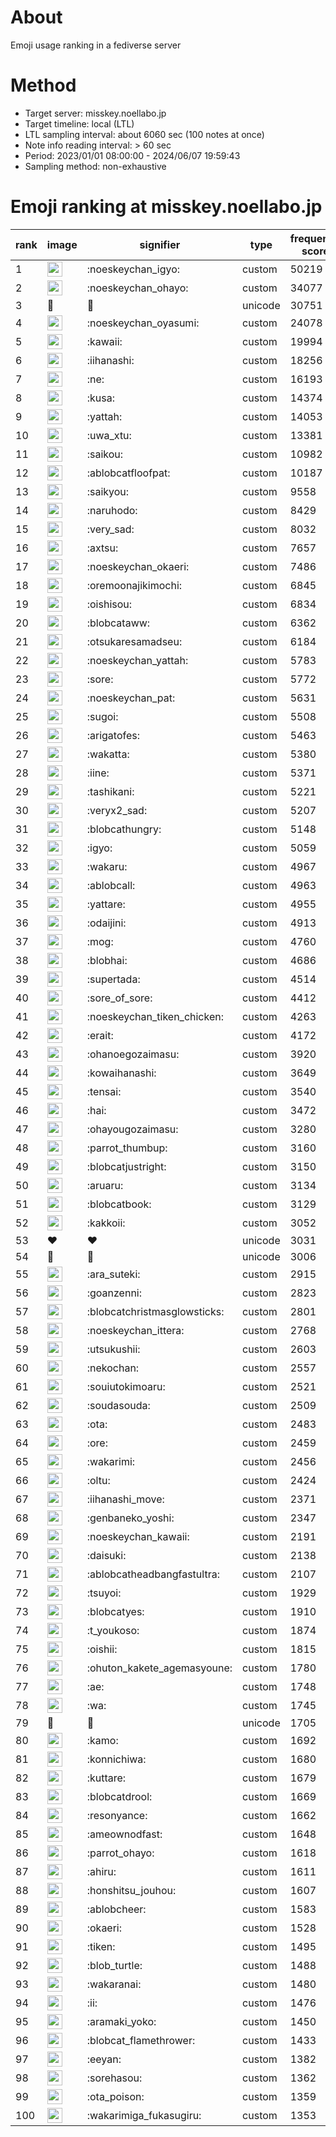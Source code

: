 # About
Emoji usage ranking in a fediverse server

# Method
- Target server: misskey.noellabo.jp
- Target timeline: local (LTL)
- LTL sampling interval: about 6060 sec (100 notes at once)
- Note info reading interval: > 60 sec
- Period: 2023/01/01 08:00:00 - 2024/06/07 19:59:43 
- Sampling method: non-exhaustive

# Emoji ranking at misskey.noellabo.jp

|rank|image|signifier|type|frequency score|
|----|----|----|----|----|
|1|<img height="24" src="https://misskey.noellabo.jp/emoji/noeskeychan_igyo.webp">|:noeskeychan_igyo:|custom|50219|
|2|<img height="24" src="https://misskey.noellabo.jp/emoji/noeskeychan_ohayo.webp">|:noeskeychan_ohayo:|custom|34077|
|3|🎉|🎉|unicode|30751|
|4|<img height="24" src="https://misskey.noellabo.jp/emoji/noeskeychan_oyasumi.webp">|:noeskeychan_oyasumi:|custom|24078|
|5|<img height="24" src="https://misskey.noellabo.jp/emoji/kawaii.webp">|:kawaii:|custom|19994|
|6|<img height="24" src="https://misskey.noellabo.jp/emoji/iihanashi.webp">|:iihanashi:|custom|18256|
|7|<img height="24" src="https://misskey.noellabo.jp/emoji/ne.webp">|:ne:|custom|16193|
|8|<img height="24" src="https://misskey.noellabo.jp/emoji/kusa.webp">|:kusa:|custom|14374|
|9|<img height="24" src="https://misskey.noellabo.jp/emoji/yattah.webp">|:yattah:|custom|14053|
|10|<img height="24" src="https://misskey.noellabo.jp/emoji/uwa_xtu.webp">|:uwa_xtu:|custom|13381|
|11|<img height="24" src="https://misskey.noellabo.jp/emoji/saikou.webp">|:saikou:|custom|10982|
|12|<img height="24" src="https://misskey.noellabo.jp/emoji/ablobcatfloofpat.webp">|:ablobcatfloofpat:|custom|10187|
|13|<img height="24" src="https://misskey.noellabo.jp/emoji/saikyou.webp">|:saikyou:|custom|9558|
|14|<img height="24" src="https://misskey.noellabo.jp/emoji/naruhodo.webp">|:naruhodo:|custom|8429|
|15|<img height="24" src="https://misskey.noellabo.jp/emoji/very_sad.webp">|:very_sad:|custom|8032|
|16|<img height="24" src="https://misskey.noellabo.jp/emoji/axtsu.webp">|:axtsu:|custom|7657|
|17|<img height="24" src="https://misskey.noellabo.jp/emoji/noeskeychan_okaeri.webp">|:noeskeychan_okaeri:|custom|7486|
|18|<img height="24" src="https://misskey.noellabo.jp/emoji/oremoonajikimochi.webp">|:oremoonajikimochi:|custom|6845|
|19|<img height="24" src="https://misskey.noellabo.jp/emoji/oishisou.webp">|:oishisou:|custom|6834|
|20|<img height="24" src="https://misskey.noellabo.jp/emoji/blobcataww.webp">|:blobcataww:|custom|6362|
|21|<img height="24" src="https://misskey.noellabo.jp/emoji/otsukaresamadseu.webp">|:otsukaresamadseu:|custom|6184|
|22|<img height="24" src="https://misskey.noellabo.jp/emoji/noeskeychan_yattah.webp">|:noeskeychan_yattah:|custom|5783|
|23|<img height="24" src="https://misskey.noellabo.jp/emoji/sore.webp">|:sore:|custom|5772|
|24|<img height="24" src="https://misskey.noellabo.jp/emoji/noeskeychan_pat.webp">|:noeskeychan_pat:|custom|5631|
|25|<img height="24" src="https://misskey.noellabo.jp/emoji/sugoi.webp">|:sugoi:|custom|5508|
|26|<img height="24" src="https://misskey.noellabo.jp/emoji/arigatofes.webp">|:arigatofes:|custom|5463|
|27|<img height="24" src="https://misskey.noellabo.jp/emoji/wakatta.webp">|:wakatta:|custom|5380|
|28|<img height="24" src="https://misskey.noellabo.jp/emoji/iine.webp">|:iine:|custom|5371|
|29|<img height="24" src="https://misskey.noellabo.jp/emoji/tashikani.webp">|:tashikani:|custom|5221|
|30|<img height="24" src="https://misskey.noellabo.jp/emoji/veryx2_sad.webp">|:veryx2_sad:|custom|5207|
|31|<img height="24" src="https://misskey.noellabo.jp/emoji/blobcathungry.webp">|:blobcathungry:|custom|5148|
|32|<img height="24" src="https://misskey.noellabo.jp/emoji/igyo.webp">|:igyo:|custom|5059|
|33|<img height="24" src="https://misskey.noellabo.jp/emoji/wakaru.webp">|:wakaru:|custom|4967|
|34|<img height="24" src="https://misskey.noellabo.jp/emoji/ablobcall.webp">|:ablobcall:|custom|4963|
|35|<img height="24" src="https://misskey.noellabo.jp/emoji/yattare.webp">|:yattare:|custom|4955|
|36|<img height="24" src="https://misskey.noellabo.jp/emoji/odaijini.webp">|:odaijini:|custom|4913|
|37|<img height="24" src="https://misskey.noellabo.jp/emoji/mog.webp">|:mog:|custom|4760|
|38|<img height="24" src="https://misskey.noellabo.jp/emoji/blobhai.webp">|:blobhai:|custom|4686|
|39|<img height="24" src="https://misskey.noellabo.jp/emoji/supertada.webp">|:supertada:|custom|4514|
|40|<img height="24" src="https://misskey.noellabo.jp/emoji/sore_of_sore.webp">|:sore_of_sore:|custom|4412|
|41|<img height="24" src="https://misskey.noellabo.jp/emoji/noeskeychan_tiken_chicken.webp">|:noeskeychan_tiken_chicken:|custom|4263|
|42|<img height="24" src="https://misskey.noellabo.jp/emoji/erait.webp">|:erait:|custom|4172|
|43|<img height="24" src="https://misskey.noellabo.jp/emoji/ohanoegozaimasu.webp">|:ohanoegozaimasu:|custom|3920|
|44|<img height="24" src="https://misskey.noellabo.jp/emoji/kowaihanashi.webp">|:kowaihanashi:|custom|3649|
|45|<img height="24" src="https://misskey.noellabo.jp/emoji/tensai.webp">|:tensai:|custom|3540|
|46|<img height="24" src="https://misskey.noellabo.jp/emoji/hai.webp">|:hai:|custom|3472|
|47|<img height="24" src="https://misskey.noellabo.jp/emoji/ohayougozaimasu.webp">|:ohayougozaimasu:|custom|3280|
|48|<img height="24" src="https://misskey.noellabo.jp/emoji/parrot_thumbup.webp">|:parrot_thumbup:|custom|3160|
|49|<img height="24" src="https://misskey.noellabo.jp/emoji/blobcatjustright.webp">|:blobcatjustright:|custom|3150|
|50|<img height="24" src="https://misskey.noellabo.jp/emoji/aruaru.webp">|:aruaru:|custom|3134|
|51|<img height="24" src="https://misskey.noellabo.jp/emoji/blobcatbook.webp">|:blobcatbook:|custom|3129|
|52|<img height="24" src="https://misskey.noellabo.jp/emoji/kakkoii.webp">|:kakkoii:|custom|3052|
|53|❤|❤|unicode|3031|
|54|🍗|🍗|unicode|3006|
|55|<img height="24" src="https://misskey.noellabo.jp/emoji/ara_suteki.webp">|:ara_suteki:|custom|2915|
|56|<img height="24" src="https://misskey.noellabo.jp/emoji/goanzenni.webp">|:goanzenni:|custom|2823|
|57|<img height="24" src="https://misskey.noellabo.jp/emoji/blobcatchristmasglowsticks.webp">|:blobcatchristmasglowsticks:|custom|2801|
|58|<img height="24" src="https://misskey.noellabo.jp/emoji/noeskeychan_ittera.webp">|:noeskeychan_ittera:|custom|2768|
|59|<img height="24" src="https://misskey.noellabo.jp/emoji/utsukushii.webp">|:utsukushii:|custom|2603|
|60|<img height="24" src="https://misskey.noellabo.jp/emoji/nekochan.webp">|:nekochan:|custom|2557|
|61|<img height="24" src="https://misskey.noellabo.jp/emoji/souiutokimoaru.webp">|:souiutokimoaru:|custom|2521|
|62|<img height="24" src="https://misskey.noellabo.jp/emoji/soudasouda.webp">|:soudasouda:|custom|2509|
|63|<img height="24" src="https://misskey.noellabo.jp/emoji/ota.webp">|:ota:|custom|2483|
|64|<img height="24" src="https://misskey.noellabo.jp/emoji/ore.webp">|:ore:|custom|2459|
|65|<img height="24" src="https://misskey.noellabo.jp/emoji/wakarimi.webp">|:wakarimi:|custom|2456|
|66|<img height="24" src="https://misskey.noellabo.jp/emoji/oltu.webp">|:oltu:|custom|2424|
|67|<img height="24" src="https://misskey.noellabo.jp/emoji/iihanashi_move.webp">|:iihanashi_move:|custom|2371|
|68|<img height="24" src="https://misskey.noellabo.jp/emoji/genbaneko_yoshi.webp">|:genbaneko_yoshi:|custom|2347|
|69|<img height="24" src="https://misskey.noellabo.jp/emoji/noeskeychan_kawaii.webp">|:noeskeychan_kawaii:|custom|2191|
|70|<img height="24" src="https://misskey.noellabo.jp/emoji/daisuki.webp">|:daisuki:|custom|2138|
|71|<img height="24" src="https://misskey.noellabo.jp/emoji/ablobcatheadbangfastultra.webp">|:ablobcatheadbangfastultra:|custom|2107|
|72|<img height="24" src="https://misskey.noellabo.jp/emoji/tsuyoi.webp">|:tsuyoi:|custom|1929|
|73|<img height="24" src="https://misskey.noellabo.jp/emoji/blobcatyes.webp">|:blobcatyes:|custom|1910|
|74|<img height="24" src="https://misskey.noellabo.jp/emoji/t_youkoso.webp">|:t_youkoso:|custom|1874|
|75|<img height="24" src="https://misskey.noellabo.jp/emoji/oishii.webp">|:oishii:|custom|1815|
|76|<img height="24" src="https://misskey.noellabo.jp/emoji/ohuton_kakete_agemasyoune.webp">|:ohuton_kakete_agemasyoune:|custom|1780|
|77|<img height="24" src="https://misskey.noellabo.jp/emoji/ae.webp">|:ae:|custom|1748|
|78|<img height="24" src="https://misskey.noellabo.jp/emoji/wa.webp">|:wa:|custom|1745|
|79|👀|👀|unicode|1705|
|80|<img height="24" src="https://misskey.noellabo.jp/emoji/kamo.webp">|:kamo:|custom|1692|
|81|<img height="24" src="https://misskey.noellabo.jp/emoji/konnichiwa.webp">|:konnichiwa:|custom|1680|
|82|<img height="24" src="https://misskey.noellabo.jp/emoji/kuttare.webp">|:kuttare:|custom|1679|
|83|<img height="24" src="https://misskey.noellabo.jp/emoji/blobcatdrool.webp">|:blobcatdrool:|custom|1669|
|84|<img height="24" src="https://misskey.noellabo.jp/emoji/resonyance.webp">|:resonyance:|custom|1662|
|85|<img height="24" src="https://misskey.noellabo.jp/emoji/ameownodfast.webp">|:ameownodfast:|custom|1648|
|86|<img height="24" src="https://misskey.noellabo.jp/emoji/parrot_ohayo.webp">|:parrot_ohayo:|custom|1618|
|87|<img height="24" src="https://misskey.noellabo.jp/emoji/ahiru.webp">|:ahiru:|custom|1611|
|88|<img height="24" src="https://misskey.noellabo.jp/emoji/honshitsu_jouhou.webp">|:honshitsu_jouhou:|custom|1607|
|89|<img height="24" src="https://misskey.noellabo.jp/emoji/ablobcheer.webp">|:ablobcheer:|custom|1583|
|90|<img height="24" src="https://misskey.noellabo.jp/emoji/okaeri.webp">|:okaeri:|custom|1528|
|91|<img height="24" src="https://misskey.noellabo.jp/emoji/tiken.webp">|:tiken:|custom|1495|
|92|<img height="24" src="https://misskey.noellabo.jp/emoji/blob_turtle.webp">|:blob_turtle:|custom|1488|
|93|<img height="24" src="https://misskey.noellabo.jp/emoji/wakaranai.webp">|:wakaranai:|custom|1480|
|94|<img height="24" src="https://misskey.noellabo.jp/emoji/ii.webp">|:ii:|custom|1476|
|95|<img height="24" src="https://misskey.noellabo.jp/emoji/aramaki_yoko.webp">|:aramaki_yoko:|custom|1450|
|96|<img height="24" src="https://misskey.noellabo.jp/emoji/blobcat_flamethrower.webp">|:blobcat_flamethrower:|custom|1433|
|97|<img height="24" src="https://misskey.noellabo.jp/emoji/eeyan.webp">|:eeyan:|custom|1382|
|98|<img height="24" src="https://misskey.noellabo.jp/emoji/sorehasou.webp">|:sorehasou:|custom|1362|
|99|<img height="24" src="https://misskey.noellabo.jp/emoji/ota_poison.webp">|:ota_poison:|custom|1359|
|100|<img height="24" src="https://misskey.noellabo.jp/emoji/wakarimiga_fukasugiru.webp">|:wakarimiga_fukasugiru:|custom|1353|
